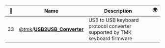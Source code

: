 |:star2: | Name | Description | 🌍|
|---|---|---|---|
|33|[@tmk](https://github.com/tmk)/[**USB2USB_Converter**](https://github.com/tmk/USB2USB_Converter)|USB to USB keyboard protocol converter supported by TMK keyboard firmware||

